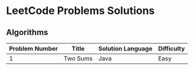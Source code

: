 # LeetCode Problems Solutions


## Algorithms
                                                                                                                                                                                                   

| Problem Number | Title | Solution Language | Difficulty |
| ------------- | ------------- | ------------- | ------------- | 
| 1  | Two Sums  | Java  | Easy  |





